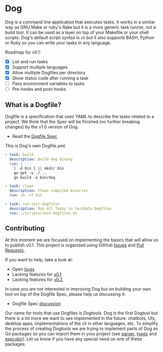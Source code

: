# Dog

Dog is a command line application that executes tasks. It works in a similar way as GNU Make or ruby's Rake but it is a more generic task runner, not a build tool. It can be used as a layer on top of your Makefile or your shell scripts. Dog's default script syntax is `sh` but it also supports BASH, Python or Ruby so you can write your tasks in any language.

Roadmap for v0.1:

- [x] List and run tasks
- [x] Support multiple languages
- [x] Allow multiple Dogfiles per directory
- [x] Show status code after running a task
- [ ] Pass environment variables to tasks
- [ ] Pre-hooks and post-hooks

## What is a Dogfile?

Dogfile is a specification that uses YAML to describe the tasks related to a project. We think that the Spec will be finished (no further breaking changes) by the v1.0 version of Dog.

- Read the [Dogfile Spec](https://github.com/xsb/dog/blob/master/DOGFILE_SPEC.md)

This is Dog's own Dogfile.yml:

```yml
- task: build
  description: Build dog binary
  run: |
    [ -d bin ] || mkdir bin
    go get -u ./...
    go build -o bin/dog

- task: clean
  description: Clean compiled binaries
  run: rm -rf bin

- task: run-test-dogfiles
  description: Run all Tasks in testdata Dogfiles
  run: ./scripts/test-dogfiles.sh
```

## Contributing

At this moment we are focused on implementing the basics that will allow us to publish v0.1. This project is organized using GitHub [Issues](https://github.com/xsb/dog/issues) and [Pull Requests](https://github.com/xsb/dog/pulls).

If you want to help, take a look at:

- Open [bugs](https://github.com/xsb/dog/issues?q=is%3Aissue+is%3Aopen+label%3Abug)
- Lacking features for [v0.1](https://github.com/xsb/dog/milestones/v0.1)
- Lacking features for [v0.2](https://github.com/xsb/dog/milestones/v0.2)

In case you are not interested in improving Dog but on building your own tool on top of the Dogfile Spec, please help us discussing it:

- Dogfile Spec [discussion](https://github.com/xsb/dog/issues?q=is%3Aissue+is%3Aopen+label%3A%22dogfile+spec%22)

Our name for tools that use Dogfiles is *Dogtools*. Dog is the first Dogtool but there is a lot more we want to see implemented in the future: chatbots, UIs, desktop apps, implementations of the cli in other languages, etc. To simplify the process of creating Dogtools we are trying to implement parts of Dog as Go packages so you can import them in your project (see [parser](https://github.com/xsb/dog/tree/master/parser), [types](https://github.com/xsb/dog/tree/master/types) and [executor](https://github.com/xsb/dog/tree/master/executor)). Let us know if you have any special need on one of these packages.
